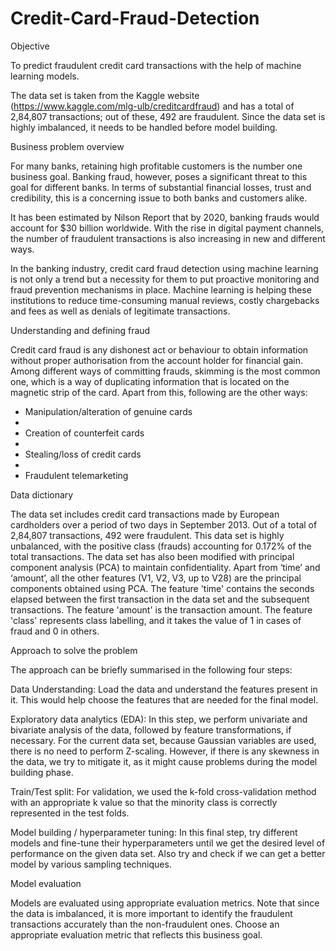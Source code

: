 # Credit-Card-Fraud-Detection

Objective

To predict fraudulent credit card transactions with the help of machine learning models.

The data set is taken from the Kaggle website (https://www.kaggle.com/mlg-ulb/creditcardfraud) and has a total of 2,84,807 transactions; out of these, 492 are fraudulent. Since the data set is highly imbalanced, it needs to be handled before model building.


Business problem overview

For many banks, retaining high profitable customers is the number one business goal. Banking fraud, however, poses a significant threat to this goal for different banks. In terms of substantial financial losses, trust and credibility, this is a concerning issue to both banks and customers alike.

It has been estimated by Nilson Report that by 2020, banking frauds would account for $30 billion worldwide. With the rise in digital payment channels, the number of fraudulent transactions is also increasing in new and different ways. 

In the banking industry, credit card fraud detection using machine learning is not only a trend but a necessity for them to put proactive monitoring and fraud prevention mechanisms in place. Machine learning is helping these institutions to reduce time-consuming manual reviews, costly chargebacks and fees as well as denials of legitimate transactions.


Understanding and defining fraud

Credit card fraud is any dishonest act or behaviour to obtain information without proper authorisation from the account holder for financial gain. Among different ways of committing frauds, skimming is the most common one, which is a way of duplicating information that is located on the magnetic strip of the card. Apart from this, following are the other ways:

- Manipulation/alteration of genuine cards
- 
- Creation of counterfeit cards
- 
- Stealing/loss of credit cards
- 
- Fraudulent telemarketing
 

Data dictionary

The data set includes credit card transactions made by European cardholders over a period of two days in September 2013. Out of a total of 2,84,807 transactions, 492 were fraudulent. This data set is highly unbalanced, with the positive class (frauds) accounting for 0.172% of the total transactions. The data set has also been modified with principal component analysis (PCA) to maintain confidentiality. Apart from ‘time’ and ‘amount’, all the other features (V1, V2, V3, up to V28) are the principal components obtained using PCA. The feature 'time' contains the seconds elapsed between the first transaction in the data set and the subsequent transactions. The feature 'amount' is the transaction amount. The feature 'class' represents class labelling, and it takes the value of 1 in cases of fraud and 0 in others.

 
Approach to solve the problem

The approach can be briefly summarised in the following four steps:

Data Understanding: Load the data and understand the features present in it. This would help choose the features that are needed for the final model.

Exploratory data analytics (EDA): In this step, we perform univariate and bivariate analysis of the data, followed by feature transformations, if necessary. For the current data set, because Gaussian variables are used, there is no need to perform Z-scaling. However, if there is any skewness in the data, we try to mitigate it, as it might cause problems during the model building phase.

Train/Test split: For validation, we used the k-fold cross-validation method with an appropriate k value so that the minority class is correctly represented in the test folds.

Model building / hyperparameter tuning: In this final step, try different models and fine-tune their hyperparameters until we get the desired level of performance on the given data set. Also try and check if we can get a better model by various sampling techniques.


Model evaluation

Models are evaluated using appropriate evaluation metrics. Note that since the data is imbalanced, it is more important to identify the fraudulent transactions accurately than the non-fraudulent ones. Choose an appropriate evaluation metric that reflects this business goal.
